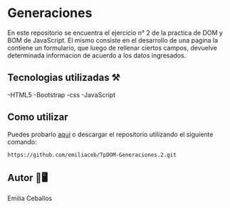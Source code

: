 #  Generaciones

En este repositorio se encuentra el ejercicio n° 2 de la practica de DOM y BOM de JavaScript.
El mismo consiste en el desarrollo de una pagina la contiene un formulario, que luego de rellenar ciertos campos, devuelve determinada informacion de acuerdo a los datos ingresados.

## Tecnologias utilizadas ⚒️
-HTML5
-Bootstrap
-css
-JavaScript

## Como utilizar 

Puedes probarlo [aqui](https://generaciones-domybom.netlify.app/)
o descargar el repositorio utilizando el siguiente comando: 
```bash
https://github.com/emiliaceb/TpDOM-Generaciones.2.git
```
## Autor 🤠🖥️
Emilia Ceballos